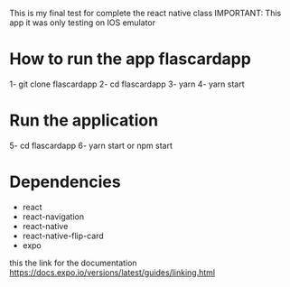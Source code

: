 This is my final test for complete the react native class
 IMPORTANT: This app it was only testing on IOS emulator
 

 # How to run the app flascardapp

 1- git clone flascardapp
 2- cd flascardapp
 3- yarn
 4- yarn start

 # Run the application
 
5-  cd flascardapp
6- yarn start or npm start
 
 # Dependencies

+ react
+ react-navigation
+ react-native
+ react-native-flip-card
+ expo

this the link for the documentation https://docs.expo.io/versions/latest/guides/linking.html

